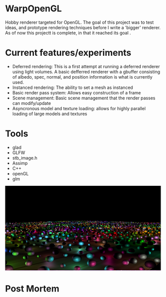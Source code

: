 # WarpOpenGL

Hobby renderer targeted for OpenGL. The goal of this project was to test ideas, and prototype rendering techniques before I write a 'bigger' renderer. As of now this projectt is complete, in that it reached its goal . 

# Current features/experiments 
- Deferred rendering: This is a first attempt at running a deferred renderer using light volumes. A basic defferred renderer with a gbuffer consisting of albedo, spec, normal, and position information is what is currently used.
- Instanced rendering: The ability to set a mesh as instanced
- Basic render pass system: Allows easy construction of a frame
- Scene management: Basic scene management that the render passes can modify/update
- Asyncronous model and texture loading: allows for highly parallel loading of large models and textures

# Tools
- glad
- GLFW
- stb_image.h
- Assimp
- C++
- openGL
- glm

![Deferred Rendering 500 Lights](https://github.com/PaulRitaldato1/WarpOpenGL/blob/master/500Lights.PNG)

# Post Mortem

